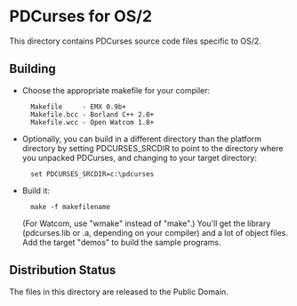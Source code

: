 PDCurses for OS/2
=================

This directory contains PDCurses source code files specific to OS/2.


Building
--------

- Choose the appropriate makefile for your compiler:

        Makefile     - EMX 0.9b+
        Makefile.bcc - Borland C++ 2.0+
        Makefile.wcc - Open Watcom 1.8+

- Optionally, you can build in a different directory than the platform
  directory by setting PDCURSES_SRCDIR to point to the directory where
  you unpacked PDCurses, and changing to your target directory:

        set PDCURSES_SRCDIR=c:\pdcurses

- Build it:

        make -f makefilename

  (For Watcom, use "wmake" instead of "make".) You'll get the library
  (pdcurses.lib or .a, depending on your compiler) and a lot of object
  files. Add the target "demos" to build the sample programs.


Distribution Status
-------------------

The files in this directory are released to the Public Domain.
